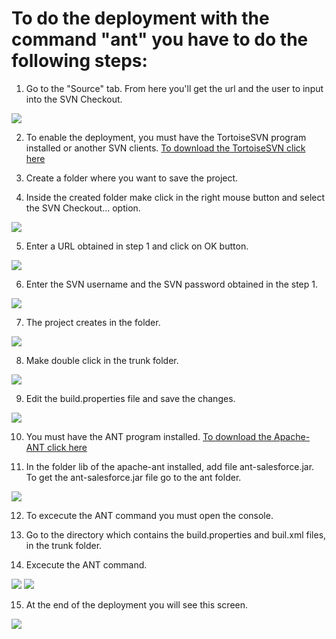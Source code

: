 # To do the deployment with the command "ant" you have to do the following steps: #

1. Go to the "Source" tab. From here you'll get the url and the user to input into the SVN Checkout.

<img src='http://wikiforce.googlecode.com/svn/wiki/images/DeploymentWithAnt/picture1.png' />

2. To enable the deployment, you must have the TortoiseSVN program installed or another SVN clients. [To download the TortoiseSVN click  here](http://tortoisesvn.net/downloads)

3. Create a folder where you want to save the project.

4. Inside the created folder make click in the right mouse button and select the SVN Checkout... option.

<img src='http://wikiforce.googlecode.com/svn/wiki/images/DeploymentWithAnt/picture2.png' />

5. Enter a URL obtained in step 1 and click on OK button.

<img src='http://wikiforce.googlecode.com/svn/wiki/images/DeploymentWithAnt/picture3.png' />

6. Enter the SVN username and the SVN password obtained in the step 1.

<img src='http://wikiforce.googlecode.com/svn/wiki/images/DeploymentWithAnt/picture4.png' />

7. The project creates in the folder.

<img src='http://wikiforce.googlecode.com/svn/wiki/images/DeploymentWithAnt/picture5.png' />

8. Make double click in the trunk folder.

<img src='http://wikiforce.googlecode.com/svn/wiki/images/DeploymentWithAnt/picture6.png' />

9. Edit the build.properties file and save the changes.

<img src='http://wikiforce.googlecode.com/svn/wiki/images/DeploymentWithAnt/GoogleCodeBuildPropertiesFile.PNG' />

10. You must have the ANT program installed.
[To download the Apache-ANT click  here](http://ant.apache.org/bindownload.cgi)

11. In the folder lib of the apache-ant installed, add file ant-salesforce.jar. To get the ant-salesforce.jar file go to the ant folder.

<img src='http://wikiforce.googlecode.com/svn/wiki/images/DeploymentWithAnt/GoogleCodeAntFolder.PNG' />

12. To excecute the ANT command you must open the console.

13. Go to the directory which contains the build.properties and buil.xml files, in the trunk folder.


14. Excecute the ANT command.

<img src='http://wikiforce.googlecode.com/svn/wiki/images/DeploymentWithAnt/picture7.png' />

<img src='http://wikiforce.googlecode.com/svn/wiki/images/DeploymentWithAnt/picture8.png' />

15. At the end of the deployment you will see this screen.

<img src='http://wikiforce.googlecode.com/svn/wiki/images/DeploymentWithAnt/picture9.png' />